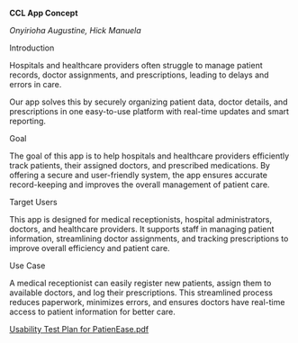 **CCL App Concept**

*Onyirioha Augustine, Hick Manuela*

Introduction 

Hospitals and healthcare providers often struggle to manage patient records, doctor assignments, and prescriptions, leading to delays and errors in care. 

Our app solves this by securely organizing patient data, doctor details, and prescriptions in one easy-to-use platform with real-time updates and smart reporting. 

Goal 

The goal of this app is to help hospitals and healthcare providers efficiently track patients, their assigned doctors, and prescribed medications. By offering a secure and user-friendly system, the app ensures accurate record-keeping and improves the overall management of patient care. 

Target Users 

This app is designed for medical receptionists, hospital administrators, doctors, and healthcare providers. It supports staff in managing patient information, streamlining doctor assignments, and tracking prescriptions to improve overall efficiency and patient care. 

Use Case 

A medical receptionist can easily register new patients, assign them to available doctors, and log their prescriptions. This streamlined process reduces paperwork, minimizes errors, and ensures doctors have real-time access to patient information for better care. 


[Usability Test Plan for PatienEase.pdf](https://github.com/user-attachments/files/18475626/Usability.Test.Plan.for.PatienEase.pdf)
